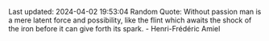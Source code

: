 Last updated: 2024-04-02 19:53:04
Random Quote: Without passion man is a mere latent force and possibility, like the flint which awaits the shock of the iron before it can give forth its spark. - Henri-Frédéric Amiel